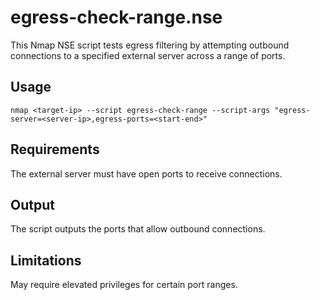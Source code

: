 # egress-check-range.nse
This Nmap NSE script tests egress filtering by attempting outbound connections to a specified external server across a range of ports.

## Usage
```
nmap <target-ip> --script egress-check-range --script-args "egress-server=<server-ip>,egress-ports=<start-end>"
```

## Requirements
The external server must have open ports to receive connections.

## Output
The script outputs the ports that allow outbound connections.

## Limitations
May require elevated privileges for certain port ranges.
